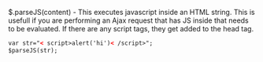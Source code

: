 $.parseJS(content) - This executes javascript inside an HTML string.  This is usefull if you are performing an Ajax request that has JS inside that needs to be evaluated.  If there are any script tags, they get added to the head tag.


```html
var str="< script>alert('hi')< /script>";
$parseJS(str);
```
